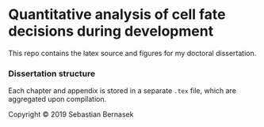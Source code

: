 # Quantitative analysis of cell fate decisions during development

This repo contains the latex source and figures for my doctoral dissertation.


### Dissertation structure

Each chapter and appendix is stored in a separate `.tex` file, which are aggregated upon compilation.


Copyright &copy; 2019 Sebastian Bernasek

